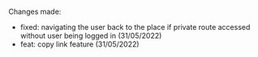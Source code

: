 Changes made:

- fixed: navigating the user back to the place if private route accessed without user being logged in (31/05/2022)
- feat: copy link feature (31/05/2022)
